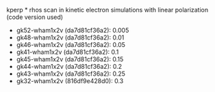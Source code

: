 kperp * rhos scan in kinetic electron simulations with linear polarization (code version used)

* gk52-wham1x2v (da7d81cf36a2): 0.005
* gk48-wham1x2v (da7d81cf36a2): 0.01
* gk46-wham1x2v (da7d81cf36a2): 0.05
* gk41-wham1x2v (da7d81cf36a2): 0.1
* gk45-wham1x2v (da7d81cf36a2): 0.15
* gk44-wham1x2v (da7d81cf36a2): 0.2
* gk43-wham1x2v (da7d81cf36a2): 0.25
* gk32-wham1x2v (816df9e428d0): 0.3
